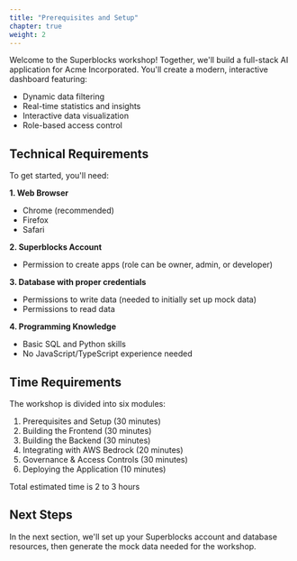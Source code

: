 ```yaml
---
title: "Prerequisites and Setup"
chapter: true
weight: 2
---
```


Welcome to the Superblocks workshop! Together, we'll build a full-stack AI application for Acme Incorporated. You'll create a modern, interactive dashboard featuring:

- Dynamic data filtering
- Real-time statistics and insights
- Interactive data visualization
- Role-based access control

## Technical Requirements

To get started, you'll need:

**1. Web Browser**

- Chrome (recommended)
- Firefox
- Safari

**2. Superblocks Account**

- Permission to create apps (role can be owner, admin, or developer)

**3. Database with proper credentials**

- Permissions to write data (needed to initially set up mock data)
- Permissions to read data

**4. Programming Knowledge**

- Basic SQL and Python skills
- No JavaScript/TypeScript experience needed

## Time Requirements

The workshop is divided into six modules:

1. Prerequisites and Setup (30 minutes)
2. Building the Frontend (30 minutes)
3. Building the Backend (30 minutes)
4. Integrating with AWS Bedrock (20 minutes)
5. Governance & Access Controls (30 minutes)
6. Deploying the Application (10 minutes)

Total estimated time is 2 to 3 hours

## Next Steps

In the next section, we'll set up your Superblocks account and database resources, then generate the mock data needed for the workshop.
